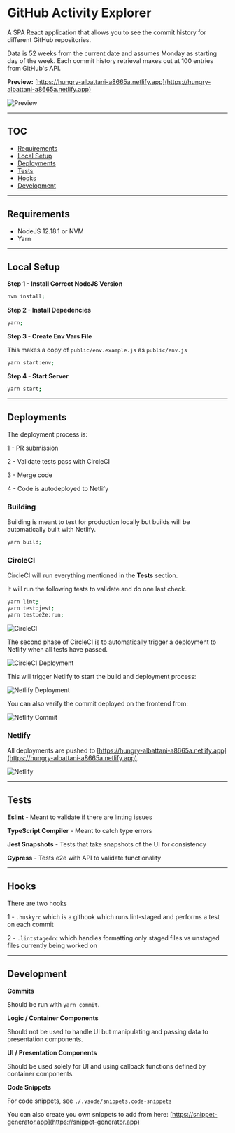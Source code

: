 # GitHub Activity Explorer

A SPA React application that allows you to see the commit history for different
GitHub repositories.

Data is 52 weeks from the current date and assumes Monday as starting day of the
week. Each commit history retrieval maxes out at 100 entries from GitHub's API.

**Preview:**
[https://hungry-albattani-a8665a.netlify.app](https://hungry-albattani-a8665a.netlify.app)

![Preview](markdown/preview.png)

---

## TOC

- [Requirements](#requirements)
- [Local Setup](#local-setup)
- [Deployments](#deployments)
- [Tests](#tests)
- [Hooks](#hooks)
- [Development](#development)

---

## Requirements

- NodeJS 12.18.1 or NVM
- Yarn

---

## Local Setup

**Step 1 - Install Correct NodeJS Version**

```bash
nvm install;
```

**Step 2 - Install Depedencies**

```bash
yarn;
```

**Step 3 - Create Env Vars File**

This makes a copy of `public/env.example.js` as `public/env.js`

```bash
yarn start:env;
```

**Step 4 - Start Server**

```bash
yarn start;
```

---

## Deployments

The deployment process is:

1 - PR submission

2 - Validate tests pass with CircleCI

3 - Merge code

4 - Code is autodeployed to Netlify

### Building

Building is meant to test for production locally but builds will be
automatically built with Netlify.

```bash
yarn build;
```

### CircleCI

CircleCI will run everything mentioned in the **Tests** section.

It will run the following tests to validate and do one last check.

```bash
yarn lint;
yarn test:jest;
yarn test:e2e:run;
```

![CircleCI](markdown/circleci.png)

The second phase of CircleCI is to automatically trigger a deployment to Netlify
when all tests have passed.

![CircleCI Deployment](markdown/circleci-deployment.png)

This will trigger Netlify to start the build and deployment process:

![Netlify Deployment](markdown/netlify-deployment.png)

You can also verify the commit deployed on the frontend from:

![Netlify Commit](markdown/netlify-commit.png)

### Netlify

All deployments are pushed to
[https://hungry-albattani-a8665a.netlify.app](https://hungry-albattani-a8665a.netlify.app).

![Netlify](markdown/netlify.png)

---

## Tests

**Eslint** - Meant to validate if there are linting issues

**TypeScript Compiler** - Meant to catch type errors

**Jest Snapshots** - Tests that take snapshots of the UI for consistency

**Cypress** - Tests e2e with API to validate functionality

---

## Hooks

There are two hooks

1 - `.huskyrc` which is a githook which runs lint-staged and performs a test on
each commit

2 - `.lintstagedrc` which handles formatting only staged files vs unstaged files
currently being worked on

---

## Development

**Commits**

Should be run with `yarn commit`.

**Logic / Container Components**

Should not be used to handle UI but manipulating and passing data to
presentation components.

**UI / Presentation Components**

Should be used solely for UI and using callback functions defined by container
components.

**Code Snippets**

For code snippets, see `./.vsode/snippets.code-snippets`

You can also create you own snippets to add from here:
[https://snippet-generator.app](https://snippet-generator.app)
